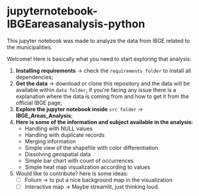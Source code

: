 # jupyternotebook-IBGEareasanalysis-python
This jupyter notebook was made to analyze the data from IBGE related to the municipalities.

Welcome! Here is basically what you need to start exploring that analysis:
1. **Installing requirements** -> check the ``requirements folder`` to install all dependencies;
2. **Get the data** -> download or clone this repository and the data will be available within ``data folder``, if you're facing any issue there is a explanation where the data is coming from and how to get it from the official IBGE page;
3. **Explore the jupyter notebook inside** ``src folder`` -> **IBGE_Areas_Analysis**;
4. **Here is some of the information and subject available in the analysis**:
    * Handling with NULL values
    * Handling with duplicate records
    * Merging information
    * Simple view of the shapefile with color differentiation
    * Dissolving geospatial data
    * Simple bar chart with count of occurrences
    * Simple heat map visualization according to values
5. Would like to contribute? here is some ideas:
    - [ ] Folium -> to put a nice background map in the visualization
    - [ ] Interactive map -> Maybe streamlit, just thinking loud.